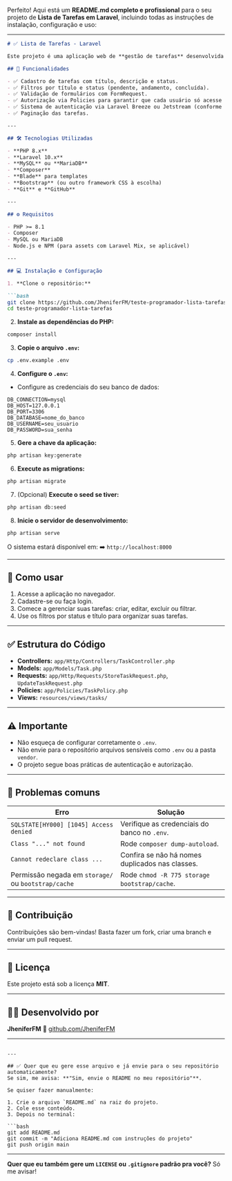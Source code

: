Perfeito! Aqui está um **README.md completo e profissional** para o seu projeto de **Lista de Tarefas em Laravel**, incluindo todas as instruções de instalação, configuração e uso:

---

````markdown
# ✅ Lista de Tarefas - Laravel

Este projeto é uma aplicação web de **gestão de tarefas** desenvolvida com o framework **Laravel**. Ele permite que usuários cadastrados possam criar, visualizar, editar, excluir e filtrar tarefas com base em seu status ou título.

## 🚀 Funcionalidades

- ✅ Cadastro de tarefas com título, descrição e status.
- ✅ Filtros por título e status (pendente, andamento, concluída).
- ✅ Validação de formulários com FormRequest.
- ✅ Autorização via Policies para garantir que cada usuário só acesse suas tarefas.
- ✅ Sistema de autenticação via Laravel Breeze ou Jetstream (conforme a implementação).
- ✅ Paginação das tarefas.

---

## 🛠️ Tecnologias Utilizadas

- **PHP 8.x**
- **Laravel 10.x**
- **MySQL** ou **MariaDB**
- **Composer**
- **Blade** para templates
- **Bootstrap** (ou outro framework CSS à escolha)
- **Git** e **GitHub**

---

## ⚙️ Requisitos

- PHP >= 8.1
- Composer
- MySQL ou MariaDB
- Node.js e NPM (para assets com Laravel Mix, se aplicável)

---

## 💻 Instalação e Configuração

1. **Clone o repositório:**

```bash
git clone https://github.com/JheniferFM/teste-programador-lista-tarefas.git
cd teste-programador-lista-tarefas
````

2. **Instale as dependências do PHP:**

```bash
composer install
```

3. **Copie o arquivo `.env`:**

```bash
cp .env.example .env
```

4. **Configure o `.env`:**

* Configure as credenciais do seu banco de dados:

```
DB_CONNECTION=mysql
DB_HOST=127.0.0.1
DB_PORT=3306
DB_DATABASE=nome_do_banco
DB_USERNAME=seu_usuario
DB_PASSWORD=sua_senha
```

5. **Gere a chave da aplicação:**

```bash
php artisan key:generate
```

6. **Execute as migrations:**

```bash
php artisan migrate
```

7. (Opcional) **Execute o seed se tiver:**

```bash
php artisan db:seed
```

8. **Inicie o servidor de desenvolvimento:**

```bash
php artisan serve
```

O sistema estará disponível em:
➡️ `http://localhost:8000`

---

## 🧪 Como usar

1. Acesse a aplicação no navegador.
2. Cadastre-se ou faça login.
3. Comece a gerenciar suas tarefas: criar, editar, excluir ou filtrar.
4. Use os filtros por status e título para organizar suas tarefas.

---

## ✅ Estrutura do Código

* **Controllers:** `app/Http/Controllers/TaskController.php`
* **Models:** `app/Models/Task.php`
* **Requests:** `app/Http/Requests/StoreTaskRequest.php`, `UpdateTaskRequest.php`
* **Policies:** `app/Policies/TaskPolicy.php`
* **Views:** `resources/views/tasks/`

---

## ⚠️ Importante

* Não esqueça de configurar corretamente o `.env`.
* Não envie para o repositório arquivos sensíveis como `.env` ou a pasta `vendor`.
* O projeto segue boas práticas de autenticação e autorização.

---

## 🐛 Problemas comuns

| Erro                                                | Solução                                         |
| --------------------------------------------------- | ----------------------------------------------- |
| `SQLSTATE[HY000] [1045] Access denied`              | Verifique as credenciais do banco no `.env`.    |
| `Class "..." not found`                             | Rode `composer dump-autoload`.                  |
| `Cannot redeclare class ...`                        | Confira se não há nomes duplicados nas classes. |
| Permissão negada em `storage/` ou `bootstrap/cache` | Rode `chmod -R 775 storage bootstrap/cache`.    |

---

## 🤝 Contribuição

Contribuições são bem-vindas!
Basta fazer um fork, criar uma branch e enviar um pull request.

---

## 📄 Licença

Este projeto está sob a licença **MIT**.

---

## 🙋‍♀️ Desenvolvido por

**JheniferFM**
🔗 [github.com/JheniferFM](https://github.com/JheniferFM)

---

````

---

## ✅ Quer que eu gere esse arquivo e já envie para o seu repositório automaticamente?  
Se sim, me avisa: **"Sim, envie o README no meu repositório"**.

Se quiser fazer manualmente:

1. Crie o arquivo `README.md` na raiz do projeto.
2. Cole esse conteúdo.
3. Depois no terminal:

```bash
git add README.md
git commit -m "Adiciona README.md com instruções do projeto"
git push origin main
````

---

**Quer que eu também gere um `LICENSE` ou `.gitignore` padrão pra você?**
Só me avisar!
